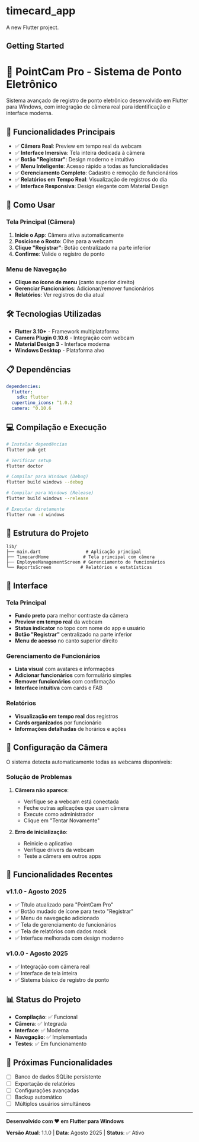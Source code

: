 # timecard_app

A new Flutter project.

## Getting Started

# 📱 PointCam Pro - Sistema de Ponto Eletrônico

Sistema avançado de registro de ponto eletrônico desenvolvido em Flutter para Windows, com integração de câmera real para identificação e interface moderna.

## 🚀 Funcionalidades Principais

- ✅ **Câmera Real**: Preview em tempo real da webcam
- ✅ **Interface Imersiva**: Tela inteira dedicada à câmera
- ✅ **Botão "Registrar"**: Design moderno e intuitivo
- ✅ **Menu Inteligente**: Acesso rápido a todas as funcionalidades
- ✅ **Gerenciamento Completo**: Cadastro e remoção de funcionários
- ✅ **Relatórios em Tempo Real**: Visualização de registros do dia
- ✅ **Interface Responsiva**: Design elegante com Material Design

## 🎯 Como Usar

### Tela Principal (Câmera)
1. **Inicie o App**: Câmera ativa automaticamente
2. **Posicione o Rosto**: Olhe para a webcam
3. **Clique "Registrar"**: Botão centralizado na parte inferior
4. **Confirme**: Valide o registro de ponto

### Menu de Navegação
- **Clique no ícone de menu** (canto superior direito)
- **Gerenciar Funcionários**: Adicionar/remover funcionários
- **Relatórios**: Ver registros do dia atual

## 🛠️ Tecnologias Utilizadas

- **Flutter 3.10+** - Framework multiplataforma
- **Camera Plugin 0.10.6** - Integração com webcam
- **Material Design 3** - Interface moderna
- **Windows Desktop** - Plataforma alvo

## 📋 Dependências

```yaml
dependencies:
  flutter:
    sdk: flutter
  cupertino_icons: ^1.0.2
  camera: ^0.10.6
```

## 💻 Compilação e Execução

```bash
# Instalar dependências
flutter pub get

# Verificar setup
flutter doctor

# Compilar para Windows (Debug)
flutter build windows --debug

# Compilar para Windows (Release)
flutter build windows --release

# Executar diretamente
flutter run -d windows
```

## 📂 Estrutura do Projeto

```
lib/
├── main.dart                 # Aplicação principal
├── TimecardHome             # Tela principal com câmera
├── EmployeeManagementScreen # Gerenciamento de funcionários
└── ReportsScreen           # Relatórios e estatísticas
```

## 🎨 Interface

### Tela Principal
- **Fundo preto** para melhor contraste da câmera
- **Preview em tempo real** da webcam
- **Status indicator** no topo com nome do app e usuário
- **Botão "Registrar"** centralizado na parte inferior
- **Menu de acesso** no canto superior direito

### Gerenciamento de Funcionários
- **Lista visual** com avatares e informações
- **Adicionar funcionários** com formulário simples
- **Remover funcionários** com confirmação
- **Interface intuitiva** com cards e FAB

### Relatórios
- **Visualização em tempo real** dos registros
- **Cards organizados** por funcionário
- **Informações detalhadas** de horários e ações

## 🔧 Configuração da Câmera

O sistema detecta automaticamente todas as webcams disponíveis:

### Solução de Problemas
1. **Câmera não aparece**:
   - Verifique se a webcam está conectada
   - Feche outras aplicações que usam câmera
   - Execute como administrador
   - Clique em "Tentar Novamente"

2. **Erro de inicialização**:
   - Reinicie o aplicativo
   - Verifique drivers da webcam
   - Teste a câmera em outros apps

## 🎉 Funcionalidades Recentes

### v1.1.0 - Agosto 2025
- ✅ Título atualizado para "PointCam Pro"
- ✅ Botão mudado de ícone para texto "Registrar"
- ✅ Menu de navegação adicionado
- ✅ Tela de gerenciamento de funcionários
- ✅ Tela de relatórios com dados mock
- ✅ Interface melhorada com design moderno

### v1.0.0 - Agosto 2025
- ✅ Integração com câmera real
- ✅ Interface de tela inteira
- ✅ Sistema básico de registro de ponto

## 📊 Status do Projeto

- **Compilação**: ✅ Funcional
- **Câmera**: ✅ Integrada
- **Interface**: ✅ Moderna
- **Navegação**: ✅ Implementada
- **Testes**: ✅ Em funcionamento

## 🚀 Próximas Funcionalidades

- [ ] Banco de dados SQLite persistente
- [ ] Exportação de relatórios
- [ ] Configurações avançadas
- [ ] Backup automático
- [ ] Múltiplos usuários simultâneos

---

**Desenvolvido com ❤️ em Flutter para Windows**

**Versão Atual**: 1.1.0 | **Data**: Agosto 2025 | **Status**: ✅ Ativo
